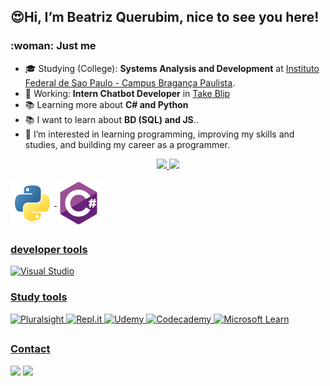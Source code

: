 ## 😍Hi, I’m Beatriz Querubim, nice to see you here!
<h3> :woman: Just me </h3>

- 🎓 Studying (College): **Systems Analysis and Development** at <a href="https://bra.ifsp.edu.br/"> Instituto Federal de Sao Paulo - Campus Bragança Paulista</a>.
- 💼 Working:  **Intern Chatbot Developer** in <a href="https://www.take.net/">Take Blip</a>
- 📚 Learning more about **C# and Python**
- 📚 I want to learn about **BD (SQL) and JS**..
- 👀 I’m interested in learning programming, improving my skills and studies, and building my career as a programmer. 

<div align="center">
  <a href="https://github.com/Bea-Querubim">
  <img height="190em" src="https://github-readme-stats.vercel.app/api?username=Bea-Querubim&show_icons=true&theme=midnight-purple&include_all_commits=true&count_private=true"/>
  <img height="190em" src="https://github-readme-stats.vercel.app/api/top-langs/?username=Bea-Querubim&layout=higher&langs_count=7&theme=midnight-purple"/>
</div>
  
  <div style="display: inline_block"><br>
  <img align="center" alt="Python" height="70" width="70" src="https://raw.githubusercontent.com/devicons/devicon/master/icons/python/python-original.svg">
  <img align="center" alt="Csharp" height="70" width="70" src="https://raw.githubusercontent.com/devicons/devicon/master/icons/csharp/csharp-original.svg">
 </div>
  
   ##
  
 <h3> developer tools </h3>
    
 ![Visual Studio](https://img.shields.io/badge/Visual%20Studio-5C2D91.svg?style=for-the-badge&logo=visual-studio&logoColor=white)
    
 <h3> Study tools </h3>
   
![Pluralsight](https://img.shields.io/badge/Pluralsight-EE3057?style=for-the-badge&logo=pluralsight&logoColor=white)
![Repl.it](https://img.shields.io/badge/Repl.it-%230D101E.svg?style=for-the-badge&logo=replit&logoColor=white)
![Udemy](https://img.shields.io/badge/Udemy-A435F0?style=for-the-badge&logo=Udemy&logoColor=white)
![Codecademy](https://img.shields.io/badge/Codecademy-FFF0E5?style=for-the-badge&logo=codecademy&logoColor=1F243A)
![Microsoft Learn](https://img.shields.io/badge/Microsoft_Learn-258ffa?style=for-the-badge&logo=microsoft&logoColor=white)
   
   ##
  
   <h3> Contact </h3>
   <div align="left"> 
  <a href = "mailto:beatrizq.batista@outlook.com.br"><img src="https://img.shields.io/badge/Microsoft_Outlook-0078D4?style=for-the-badge&logo=microsoft-outlook&logoColor=white" target="_blank"></a>
  <a href="https://www.linkedin.com/in/beatriz-querubim-943840217" target="_blank"><img src="https://img.shields.io/badge/-LinkedIn-%230077B5?style=for-the-badge&logo=linkedin&logoColor=white" target="_blank"></a>
 
